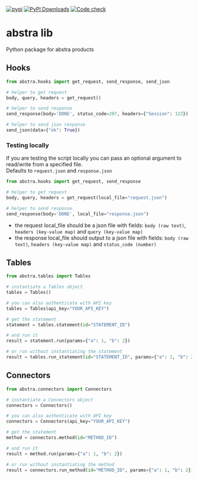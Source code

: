 [![pypi](https://img.shields.io/pypi/v/abstra.svg)](https://pypi.python.org/pypi/abstra)
[![PyPI Downloads](https://img.shields.io/pypi/dm/abstra.svg)](https://pypi.org/project/abstra/)
[![Code check](https://github.com/abstra-app/abstra-lib/actions/workflows/code_check.yml/badge.svg)](https://github.com/abstra-app/abstra-lib/actions/workflows/code_check.yml)

# abstra lib

Python package for abstra products

## Hooks

```python
from abstra.hooks import get_request, send_response, send_json

# helper to get request
body, query, headers = get_request()

# helper to send response
send_response(body='DONE', status_code=207, headers={"Session": 123})

# helper to send json response
send_json(data={"ok": True})
```

### Testing locally

If you are testing the script locally you can pass an optional argument to read/write from a specified file.  
Defaults to `request.json` and `response.json`

```python
from abstra.hooks import get_request, send_response

# helper to get request
body, query, headers = get_request(local_file="request.json")

# helper to send response
send_response(body='DONE', local_file="response.json")
```

- the request local_file should be a json file with fields: `body (raw text)`, `headers (key-value map)` and `query (key-value map)`
- the response local_file should output to a json file with fields: `body (raw text)`, `headers (key-value map)` and `status_code (number)`

## Tables

```python
from abstra.tables import Tables

# instantiate a Tables object
tables = Tables()

# you can also authenticate with API key
tables = Tables(api_key="YOUR_API_KEY")

# get the statement
statement = tables.statement(id="STATEMENT_ID")

# and run it
result = statement.run(params={"a": 1, "b": 2})

# or run without instantiating the statement
result = tables.run_statement(id="STATEMENT_ID", params={"a": 1, "b": 2})
```

## Connectors

```python
from abstra.connectors import Connectors

# instantiate a Connectors object
connectors = Connectors()

# you can also authenticate with API key
connectors = Connectors(api_key="YOUR_API_KEY")

# get the statement
method = connectors.method(id="METHOD_ID")

# and run it
result = method.run(params={"a": 1, "b": 2})

# or run without instantiating the method
result = connectors.run_method(id="METHOD_ID", params={"a": 1, "b": 2})
```
